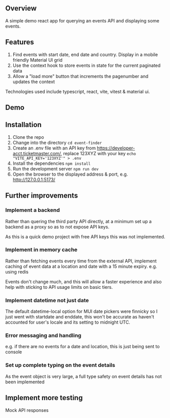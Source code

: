 ## Overview

A simple demo react app for querying an events API and displaying some events.

## Features

1. Find events with start date, end date and country. Display in a mobile friendly Material UI grid
2. Use the context hook to store events in state for the current paginated data
3. Allow a "load more" button that increments the pagenumber and updates the context

Technologies used include typescript, react, vite, vitest & material ui.

## Demo

## Installation

1. Clone the repo
2. Change into the directory `cd event-finder`
3. Create an .env file with an API key from https://developer-acct.ticketmaster.com/, replace 123XYZ with your key `echo "VITE_API_KEY='123XYZ'" > .env`
4. Install the dependencies `npm install`
5. Run the development server `npm run dev`
6. Open the browser to the displayed address & port, e.g. http://127.0.0.1:5173/

## Further improvements

### Implement a backend

Rather than quering the third party API directly, at a minimum set up a backend as a proxy so as to not expose API keys.

As this is a quick demo project with free API keys this was not implemented.

### Implement in memory cache

Rather than fetching events every time from the external API, implement caching of event data at a location and date with a 15 minute expiry. e.g. using redis

Events don't change much, and this will allow a faster experience and also help with sticking to API usage limits on basic tiers.

### Implement datetime not just date

The default datetime-local option for MUI date pickers were finnicky so I just went with startdate and enddate, this won't be accurate as haven't accounted for user's locale and its setting to midnight UTC.

### Error messaging and handling

e.g. if there are no events for a date and location, this is just being sent to console

### Set up complete typing on the event details

As the event object is very large, a full type safety on event details has not been implemented

## Implement more testing

Mock API responses
